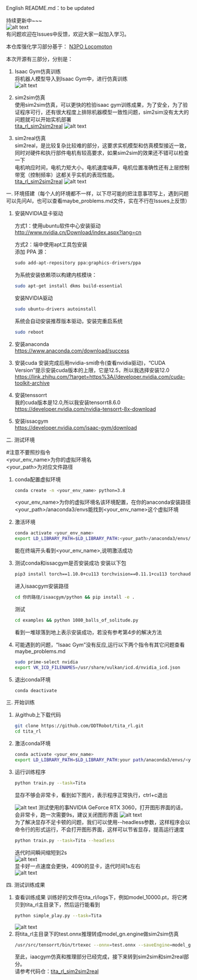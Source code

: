 English README.md：to be updated

持续更新中~~~  
![alt text](pictures_videos/output.gif)  
有问题欢迎在Issues中反馈，欢迎大家一起加入学习。

本仓库强化学习部分基于：
[N3PO Locomoton](https://github.com/zeonsunlightyu/LocomotionWithNP3O.git)

本次开源有三部分，分别是：  
1. Isaac Gym仿真训练  
        将机器人模型导入到Isaac Gym中，进行仿真训练  
![alt text](<pictures_videos/isaac_gym.gif>)
    
2. sim2sim仿真  
        使用sim2sim仿真，可以更快的检验isaac gym训练成果，为了安全，为了验证程序可行，还有很大程度上排除机器模型一致性问题，sim2sim没有太大的问题就可以开始实机部署  
    [tita_rl_sim2sim2real](https://github.com/DDTRobot/tita_rl_sim2sim2real)
![alt text](<pictures_videos/sim_webots.gif>)
3. sim2real仿真  
        sim2real，是比较复杂比较难的部分，这要求实机模型和仿真模型接近一致，同时对硬件和执行部件电机有较高要求，如果sim2sim的效果还不错可以检查一下  
        电机响应时间，电机力矩大小，电机速度噪声，电机位置准确性还有上层控制带宽（控制频率）这都关乎实机的表现性能。  
    [tita_rl_sim2sim2real](https://github.com/DDTRobot/tita_rl_sim2sim2real)
![alt text](pictures_videos/real_robot.gif)

一. 环境搭建（每个人的环境都不一样，以下尽可能的把注意事项写上，遇到问题可以先问AI，也可以查看maybe_problems.md文件，实在不行在Issues上反馈）

1. 安装NVIDIA显卡驱动

    方式1：使用ubuntu软件中心安装驱动  
        http://www.nvidia.cn/Download/index.aspx?lang=cn

    方式2：端中使用apt工具包安装  
        添加 PPA 源：  
    ```markdown
    sudo add-apt-repository ppa:graphics-drivers/ppa  
    ``` 
    为系统安装依赖项以构建内核模块： 
    ```bash 
    sudo apt-get install dkms build-essential  
    ```  
    安装NVIDIA驱动  
    ```bash 
    sudo ubuntu-drivers autoinstall  
    ```
    系统会自动安装推荐版本驱动，安装完重启系统  
    ```bash 
    sudo reboot  
    ```

2. 安装anaconda  
    https://www.anaconda.com/download/success  

3. 安装cuda
    安装完成后用nvidia-smi命令(查看nvidia驱动)，“CUDA Version”提示安装cuda版本的上限，它是12.5，所以我选择安装12.0  
    https://link.zhihu.com/?target=https%3A//developer.nvidia.com/cuda-toolkit-archive

4. 安装tenssorrt  
    我的cuda版本是12.0,所以我安装tensorrt8.6.0  
    https://developer.nvidia.com/nvidia-tensorrt-8x-download

5. 安装issacgym  
    https://developer.nvidia.com/isaac-gym/download  

二. 测试环境

#注意不要照抄指令  
    <your_env_name>为你的虚拟环境名  
    <your_path>为对应文件路径  

1. conda配置虚拟环境
    ```bash
    conda create -n <your_env_name> python=3.8
    ```
    <your_env_name>为你的虚拟环境名该环境配置，在你的anaconda安装路径<your_path>/anaconda3/envs能找到<your_env_name>这个虚拟环境  
2. 激活环境
    ```bash
    conda activate <your_env_name>
    export LD_LIBRARY_PATH=$LD_LIBRARY_PATH:<your_path>/anaconda3/envs/<your_env_name>/lib
    ```
    能在终端开头看到<your_env_name>,说明激活成功

3. 测试conda和issacgym是否安装成功
        安装以下包
    ```bash
    pip3 install torch==1.10.0+cu113 torchvision==0.11.1+cu113 torchaudio==0.10.0+cu113 -f https://download.pytorch.org/whl/cu113/torch_stable.html
    ```
    进入isaacgym安装路径
    ```bash
    cd 你的路径/isaacgym/python && pip install -e .  
    ```
    测试
    ```bash
    cd examples && python 1080_balls_of_solitude.py
    ```
    看到一堆球落到地上表示安装成功，若没有参考第4步的解决方法

4. 可能遇到的问题，“Isaac Gym”没有反应,运行以下两个指令有其它问题查看maybe_problems.md
    ```bash
    sudo prime-select nvidia
    export VK_ICD_FILENAMES=/usr/share/vulkan/icd.d/nvidia_icd.json
5. 退出conda环境
    ```bash
    conda deactivate
    ```

三. 开始训练

1. 从github上下载代码
    ```bash
    git clone https://github.com/DDTRobot/tita_rl.git
    cd tita_rl
    ```
2. 激活conda环境   
    ```bash 
    conda activate <your_env_name>
    export LD_LIBRARY_PATH=$LD_LIBRARY_PATH:your path/anaconda3/envs/<your_env_name>/lib
    ```
3. 运行训练程序
    ```bash
    python train.py --task=Tita
    ```
    显存不够会非常卡，看到如下图片，表示程序正常执行，ctrl+c退出

    ![alt text](pictures_videos/image-1.png)
    测试使用的事NVIDIA GeForce RTX 3060，打开图形界面的话，会非常卡，跑一次需要9s，建议关闭图形界面
    ![alt text](pictures_videos/image-2.png)\
    为了解决显存不足卡顿的问题，我们可以使用--headless参数，这样程序会以命令行的形式运行，不会打开图形界面，这样可以节省显存，提高运行速度
    
    ```bash
    python train.py --task=Tita --headless
    ```
    迭代时间瞬间缩短到2s  
    ![alt text](pictures_videos/image-3.png)  
    显卡好一点速度会更快，4090的显卡，迭代时间1s左右  
    ![alt text](pictures_videos/c7f9d78b-e6f7-46a5-b9cc-187ca142d9f5.jpeg)

四. 测试训练成果
1. 查看训练成果
        训练好的文件在tita_rl/logs下，例如model_10000.pt，将它拷贝到tita_rl主目录下，然后运行能看到
    ```bash
    python simple_play.py --task=Tita
    ```
    ![alt text](<pictures_videos/isaac_gym.gif>)
2. 将tita_rl主目录下的test.onnx推理转成model_gn.engine做sim2sim仿真
    ```bash
    /usr/src/tensorrt/bin/trtexec --onnx=test.onnx --saveEngine=model_gn.engine
    ```
    至此，iaacgym仿真和推理部分已经完成，接下来转到sim2sim和sim2real部分。  
    请参考代码仓：[tita_rl_sim2sim2real](https://github.com/DDTRobot/tita_rl_sim2sim2real)
